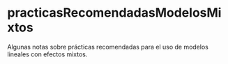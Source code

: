 # practicasRecomendadasModelosMixtos
Algunas notas sobre prácticas recomendadas para el uso de modelos lineales con efectos mixtos.
